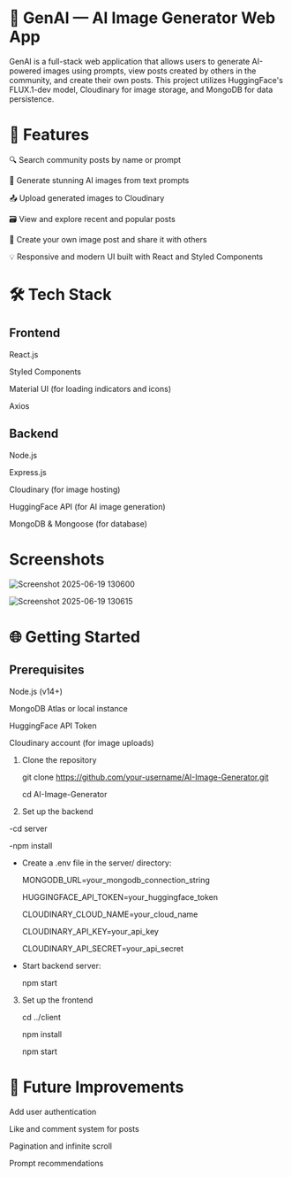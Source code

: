 # 🧠 GenAI — AI Image Generator Web App
GenAI is a full-stack web application that allows users to generate AI-powered images using prompts, view posts created by others in the community, and create their own posts. This project utilizes HuggingFace's FLUX.1-dev model, Cloudinary for image storage, and MongoDB for data persistence.


# 🚀 Features
🔍 Search community posts by name or prompt

🎨 Generate stunning AI images from text prompts

📤 Upload generated images to Cloudinary

🗃️ View and explore recent and popular posts

📌 Create your own image post and share it with others

💡 Responsive and modern UI built with React and Styled Components

# 🛠 Tech Stack
## Frontend
React.js

Styled Components

Material UI (for loading indicators and icons)

Axios

## Backend
Node.js

Express.js

Cloudinary (for image hosting)

HuggingFace API (for AI image generation)

MongoDB & Mongoose (for database)

# Screenshots
![Screenshot 2025-06-19 130600](https://github.com/user-attachments/assets/c57a3c20-15f8-4082-8b53-4d4d118e381b)


![Screenshot 2025-06-19 130615](https://github.com/user-attachments/assets/cb8a34bd-b7f0-4d7a-a6c1-c17afc2ed5e9)


# 🌐 Getting Started
## Prerequisites
Node.js (v14+)

MongoDB Atlas or local instance

HuggingFace API Token

Cloudinary account (for image uploads)


1. Clone the repository
   
   git clone https://github.com/your-username/AI-Image-Generator.git
   
   cd AI-Image-Generator


3. Set up the backend
   
-cd server
   
-npm install

- Create a .env file in the server/ directory:

     MONGODB_URL=your_mongodb_connection_string
   
     HUGGINGFACE_API_TOKEN=your_huggingface_token
  
     CLOUDINARY_CLOUD_NAME=your_cloud_name
  
     CLOUDINARY_API_KEY=your_api_key
  
     CLOUDINARY_API_SECRET=your_api_secret

- Start backend server:
  
     npm start



3. Set up the frontend
   
    cd ../client
   
    npm install

    npm start
   

# 🧠 Future Improvements
Add user authentication

Like and comment system for posts

Pagination and infinite scroll

Prompt recommendations
